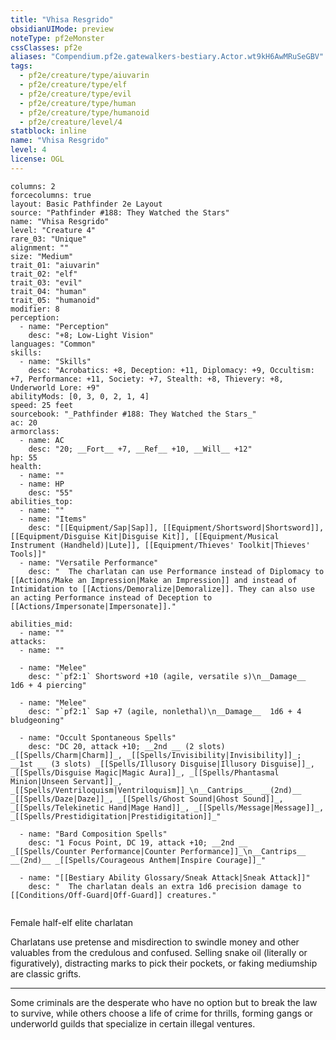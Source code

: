 ```yaml
---
title: "Vhisa Resgrido"
obsidianUIMode: preview
noteType: pf2eMonster
cssClasses: pf2e
aliases: "Compendium.pf2e.gatewalkers-bestiary.Actor.wt9kH6AwMRuSeGBV" 
tags:
  - pf2e/creature/type/aiuvarin
  - pf2e/creature/type/elf
  - pf2e/creature/type/evil
  - pf2e/creature/type/human
  - pf2e/creature/type/humanoid
  - pf2e/creature/level/4
statblock: inline
name: "Vhisa Resgrido"
level: 4
license: OGL
---
```


```statblock
columns: 2
forcecolumns: true
layout: Basic Pathfinder 2e Layout
source: "Pathfinder #188: They Watched the Stars"
name: "Vhisa Resgrido"
level: "Creature 4"
rare_03: "Unique"
alignment: ""
size: "Medium"
trait_01: "aiuvarin"
trait_02: "elf"
trait_03: "evil"
trait_04: "human"
trait_05: "humanoid"
modifier: 8
perception:
  - name: "Perception"
    desc: "+8; Low-Light Vision"
languages: "Common"
skills:
  - name: "Skills"
    desc: "Acrobatics: +8, Deception: +11, Diplomacy: +9, Occultism: +7, Performance: +11, Society: +7, Stealth: +8, Thievery: +8, Underworld Lore: +9"
abilityMods: [0, 3, 0, 2, 1, 4]
speed: 25 feet
sourcebook: "_Pathfinder #188: They Watched the Stars_"
ac: 20
armorclass:
  - name: AC
    desc: "20; __Fort__ +7, __Ref__ +10, __Will__ +12"
hp: 55
health:
  - name: ""
  - name: HP
    desc: "55"
abilities_top:
  - name: ""
  - name: "Items"
    desc: "[[Equipment/Sap|Sap]], [[Equipment/Shortsword|Shortsword]], [[Equipment/Disguise Kit|Disguise Kit]], [[Equipment/Musical Instrument (Handheld)|Lute]], [[Equipment/Thieves' Toolkit|Thieves' Tools]]"
  - name: "Versatile Performance"
    desc: "  The charlatan can use Performance instead of Diplomacy to [[Actions/Make an Impression|Make an Impression]] and instead of Intimidation to [[Actions/Demoralize|Demoralize]]. They can also use an acting Performance instead of Deception to [[Actions/Impersonate|Impersonate]]."

abilities_mid:
  - name: ""
attacks:
  - name: ""

  - name: "Melee"
    desc: "`pf2:1` Shortsword +10 (agile, versatile s)\n__Damage__  1d6 + 4 piercing"

  - name: "Melee"
    desc: "`pf2:1` Sap +7 (agile, nonlethal)\n__Damage__  1d6 + 4 bludgeoning"

  - name: "Occult Spontaneous Spells"
    desc: "DC 20, attack +10; __2nd __ (2 slots) _[[Spells/Charm|Charm]]_, _[[Spells/Invisibility|Invisibility]]_; __1st __ (3 slots) _[[Spells/Illusory Disguise|Illusory Disguise]]_, _[[Spells/Disguise Magic|Magic Aura]]_, _[[Spells/Phantasmal Minion|Unseen Servant]]_, _[[Spells/Ventriloquism|Ventriloquism]]_\n__Cantrips__  __(2nd)__ _[[Spells/Daze|Daze]]_, _[[Spells/Ghost Sound|Ghost Sound]]_, _[[Spells/Telekinetic Hand|Mage Hand]]_, _[[Spells/Message|Message]]_, _[[Spells/Prestidigitation|Prestidigitation]]_"

  - name: "Bard Composition Spells"
    desc: "1 Focus Point, DC 19, attack +10; __2nd __  _[[Spells/Counter Performance|Counter Performance]]_\n__Cantrips__  __(2nd)__ _[[Spells/Courageous Anthem|Inspire Courage]]_"

  - name: "[[Bestiary Ability Glossary/Sneak Attack|Sneak Attack]]"
    desc: "  The charlatan deals an extra 1d6 precision damage to [[Conditions/Off-Guard|Off-Guard]] creatures."
 
```


Female half-elf elite charlatan

Charlatans use pretense and misdirection to swindle money and other valuables from the credulous and confused. Selling snake oil (literally or figuratively), distracting marks to pick their pockets, or faking mediumship are classic grifts.

* * *

Some criminals are the desperate who have no option but to break the law to survive, while others choose a life of crime for thrills, forming gangs or underworld guilds that specialize in certain illegal ventures.
